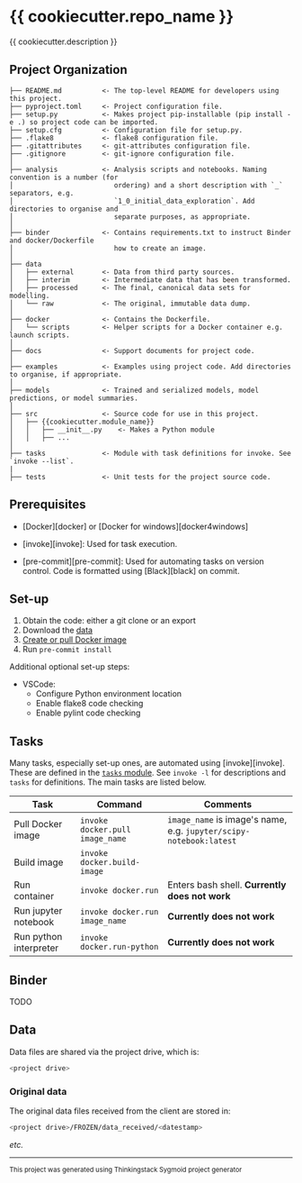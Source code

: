 # {{ cookiecutter.repo_name }}

{{ cookiecutter.description }}

## Project Organization

```
├── README.md          <- The top-level README for developers using this project.
├── pyproject.toml     <- Project configuration file.
├── setup.py           <- Makes project pip-installable (pip install -e .) so project code can be imported.
├── setup.cfg          <- Configuration file for setup.py.
├── .flake8            <- flake8 configuration file.
├── .gitattributes     <- git-attributes configuration file.
├── .gitignore         <- git-ignore configuration file.
│
├── analysis           <- Analysis scripts and notebooks. Naming convention is a number (for
│                         ordering) and a short description with `_` separators, e.g.
│                         `1_0_initial_data_exploration`. Add directories to organise and
│                         separate purposes, as appropriate.
│
├── binder             <- Contains requirements.txt to instruct Binder and docker/Dockerfile
│                         how to create an image.
│
├── data
│   ├── external       <- Data from third party sources.
│   ├── interim        <- Intermediate data that has been transformed.
│   ├── processed      <- The final, canonical data sets for modelling.
│   └── raw            <- The original, immutable data dump.
│
├── docker             <- Contains the Dockerfile.
│   └── scripts        <- Helper scripts for a Docker container e.g. launch scripts.
│
├── docs               <- Support documents for project code.
│
├── examples           <- Examples using project code. Add directories to organise, if appropriate.
│
├── models             <- Trained and serialized models, model predictions, or model summaries.
│
├── src                <- Source code for use in this project.
│   ├── {{cookiecutter.module_name}}
│   │   ├── __init__.py    <- Makes a Python module
│   │   ├── ...
│
├── tasks              <- Module with task definitions for invoke. See `invoke --list`.
|
├── tests              <- Unit tests for the project source code.
```

## Prerequisites

- [Docker][docker] or [Docker for windows][docker4windows]

- [invoke][invoke]:
  Used for task execution.

- [pre-commit][pre-commit]:
  Used for automating tasks on version control.
  Code is formatted using [Black][black] on commit.

## Set-up

1. Obtain the code: either a git clone or an export
2. Download the [data](#data)
3. [Create or pull Docker image](#tasks)
4. Run `pre-commit install`

Additional optional set-up steps:

- VSCode:
  - Configure Python environment location
  - Enable flake8 code checking
  - Enable pylint code checking

## Tasks

Many tasks, especially set-up ones, are automated using [invoke][invoke].
These are defined in the [`tasks` module](tasks).
See `invoke -l` for descriptions and `tasks` for definitions.
The main tasks are listed below.


<table>
<thead>
<th>Task</th>
<th>Command</th>
<th>Comments</th>
</thead>

<tr>
<td>Pull Docker image</td>
<td><code>invoke docker.pull image_name</code></td>
<td><code>image_name</code> is image's name, e.g. <code>jupyter/scipy-notebook:latest</code></td>
</tr>

<tr>
<td>Build image</td>
<td><code>invoke docker.build-image</code></td>
<td></td>
</tr>

<tr>
<td>Run container</td>
<td><code>invoke docker.run</code></td>
<td>Enters bash shell. <b>Currently does not work</b></td>
</tr>

<tr>
<td>Run jupyter notebook</td>
<td><code>invoke docker.run image_name</code></td>
<td><b>Currently does not work</b></td>
</tr>

<tr>
<td>Run python interpreter</td>
<td><code>invoke docker.run-python</code></td>
<td><b>Currently does not work</b></td>
</tr>

</table>

## Binder

TODO

## Data

Data files are shared via the project drive, which is:

```bash
<project drive>
```

### Original data

The original data files received from the client are stored in:

```bash
<project drive>/FROZEN/data_received/<datestamp>
```

_etc._

--------

<small>
This project was generated using Thinkingstack Sygmoid project generator
<small>